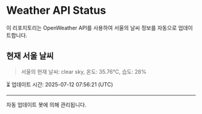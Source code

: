 
# Weather API Status

이 리포지토리는 OpenWeather API를 사용하여 서울의 날씨 정보를 자동으로 업데이트합니다.

## 현재 서울 날씨
> 서울의 현재 날씨: clear sky, 온도: 35.76°C, 습도: 28%

⏳ 업데이트 시간: 2025-07-12 07:56:21 (UTC)

---
자동 업데이트 봇에 의해 관리됩니다.
